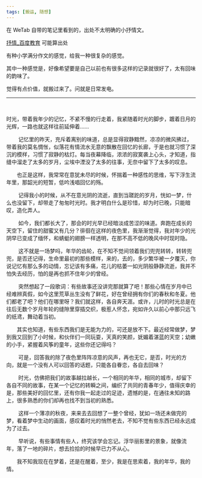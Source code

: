 ```yaml
---
tags: [搬运, 随想]
---
```




在 WeTab 自带的笔记里看到的，出处不太明确的小抒情文。

[抒情_百度教育](https://easylearn.baidu.com/edu-page/tiangong/composition?id=aececdfecdcae1753497525429679601&fr=search) 可能算出处

有种小学满分作文的感觉，给我一种很复杂的感觉。

其中一种感觉是，好像希望要是自己以前也有很多这样的记录就很好了，太有回味的韵味了。

觉得有点价值，就搬过来了。问就是日常发电。



***

<br/>



​		时光，带着我年少的记忆，不紧不慢的行走着，我紧随着时光的脚步，踱着日月的光辉，一路也就这样往前延伸着……

　　		记忆里的昨天，充斥着离别的味道，总是显得寂静黯然，凉凉的微风拂过，带着我的莫名惆怅，似落花有情流水无意的飘散在回忆的长廊，于是也就习惯了深沉的模样，习惯了寂静的枯灯。每当夜幕降临，浓浓的寂寞袭上心头，才知道，指缝中溜走了太多的岁月，尘埃中湮没了太多的往事，无奈中留下了太多的叹息。

​		　　也正是这样，我常常在意犹未尽的时候，怀揣着一种感性的思维，写下浮生流年里，那韶光的短暂，低吟浅唱回忆的殇。

　		　记得我小的时候，从不在意光阴的流逝，直到当蹉跎的岁月，恍如一梦，什么也没留下，却带走了匆匆时光时。我才明白什么是珍惜，却为时已晚，只能暗叹，造化弄人。

　　		如今，我们都长大了，那会的时光早已经暗淡成苦涩的味道。奔跑在成长的天空下，留住的甜蜜又有几分？徘徊在这样的夜色里，我渐渐觉得，我对年少的光阴早已变成了缅怀，和蜻蜓的翅膀一样透明，在那不高不低的晚风中时现时隐。

　　		这不就是一场梦吗，年华的齿轮，在不知不觉间领着我们兜兜转转，转转兜兜，是否还记得，生命里最初的那些模样，来的，去的，多少繁华被一夕覆灭，你说记忆有那么多的动情，忘记该有多痛，花儿的枯萎一如光阴般静静流逝，我并不怕失去经历，怕的是再也抓不住年少的曾经。

　　		突然想起了一段歌词：有些故事还没讲完那就算了吧！那些心情在岁月中已经难辨真假，如今这里荒草丛生没有了鲜花，好在曾经拥有你们的春秋和冬夏。他们都老了吧？他们在哪里呀？我们就这样，各自奔天涯。或许，儿时的时光总是在往后无数个岁月年轮的缝隙里穿插交织，极惹人怀念，宛如许久以前心中那只远飞的纸鸢，舞动着当初。

​		　　其实也知道，有些东西我们是无能为力的，可还是放不下。最近经常做梦，梦到我又回到了小时候，和伙伴们一同玩耍，天真的笑颜，妩媚着湛蓝的天空；幼嫩的小手，紧握着风筝的童年，这些你还记得吗？

　　		可是，回答我的除了夜色里阵阵凉意的风声，再也无它，是否，时光的方向，就是一个没有人可以回答的话题，只能各自眷恋，各自去回味？

　		　时光，仿佛把我们的故事越拉越长，一个相同的年华，相同的城市，却留下各自不同的故事，在某一个记忆的转瞬之间，编织了共同的青春年少，值得庆幸的是，那些美好的回忆里，还有你我一起走过的足迹，遗憾的是，在通往未知的路上，很多熟悉的你们却再也找不到当初的熟悉。

　　		这样一个薄凉的秋夜，来来去去回想了一整个曾经，犹如一场还未做完的梦，看着梦中生动的画面，感叹着时光的悄然老去，不知不觉有些东西已经永远成为了过去。

　　		早听说，有些事情有些人，终究该学会忘记。浮华丽影里的景象，就像流年，落了一地的碎片，想去捡拾的时候早已力不从心。

​		　　我不知我现在在梦着，还是在醒着，至少，我是在思索着，我的年华，我的情。